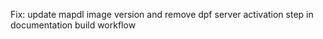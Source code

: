 Fix: update mapdl image version and remove dpf server activation step in documentation build workflow